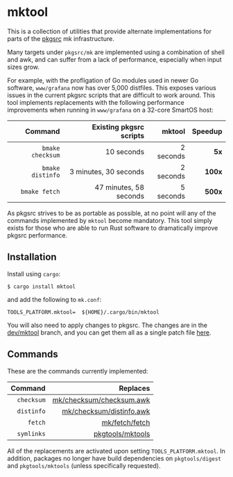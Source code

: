# mktool

This is a collection of utilities that provide alternate implementations for
parts of the [pkgsrc](https://github.com/NetBSD/pkgsrc/) mk infrastructure.

Many targets under `pkgsrc/mk` are implemented using a combination of shell
and awk, and can suffer from a lack of performance, especially when input
sizes grow.

For example, with the profligation of Go modules used in newer Go software,
`www/grafana` now has over 5,000 distfiles.  This exposes various issues in
the current pkgsrc scripts that are difficult to work around.  This tool
implements replacements with the following performance improvements when
running in `www/grafana` on a 32-core SmartOS host:

|          Command | Existing pkgsrc scripts |      mktool |  Speedup |
|-----------------:|------------------------:|------------:|---------:|
| `bmake checksum` |              10 seconds |   2 seconds |   **5x** |
| `bmake distinfo` |   3 minutes, 30 seconds |   2 seconds | **100x** |
|    `bmake fetch` |  47 minutes, 58 seconds |   5 seconds | **500x** |

As pkgsrc strives to be as portable as possible, at no point will any of the
commands implemented by `mktool` become mandatory.  This tool simply exists
for those who are able to run Rust software to dramatically improve pkgsrc
performance.

## Installation

Install using `cargo`:

```shell
$ cargo install mktool
```

and add the following to `mk.conf`:

```make
TOOLS_PLATFORM.mktool=  ${HOME}/.cargo/bin/mktool
```

You will also need to apply changes to pkgsrc.  The changes are in the
[dev/mktool](https://github.com/NetBSD/pkgsrc/compare/trunk...TritonDataCenter:pkgsrc:dev/mktool)
branch, and you can get them all as a single patch file
[here](https://github.com/NetBSD/pkgsrc/compare/trunk...TritonDataCenter:pkgsrc:dev/mktool.patch).

## Commands

These are the commands currently implemented:

|    Command | Replaces |
|-----------:|---------:|
| `checksum` | [mk/checksum/checksum.awk](https://github.com/NetBSD/pkgsrc/blob/trunk/mk/checksum/checksum.awk) |
| `distinfo` | [mk/checksum/distinfo.awk](https://github.com/NetBSD/pkgsrc/blob/trunk/mk/checksum/distinfo.awk) |
|    `fetch` | [mk/fetch/fetch](https://github.com/NetBSD/pkgsrc/blob/trunk/mk/fetch/fetch) |
| `symlinks` | [pkgtools/mktools](https://github.com/NetBSD/pkgsrc/blob/trunk/pkgtools/mktools/files/mk-buildlink-symlinks.c) |

All of the replacements are activated upon setting `TOOLS_PLATFORM.mktool`.
In addition, packages no longer have build dependencies on `pkgtools/digest`
and `pkgtools/mktools` (unless specifically requested).
